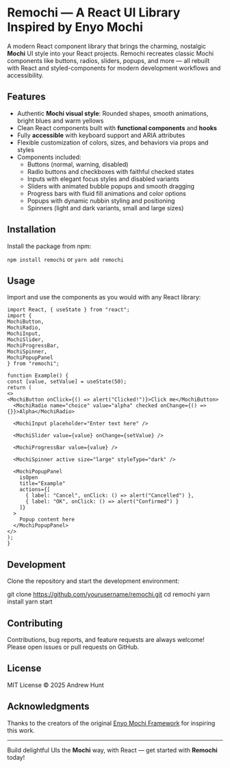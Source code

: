 # Remochi — A React UI Library Inspired by Enyo Mochi

A modern React component library that brings the charming, nostalgic **Mochi** UI style into your React projects. Remochi recreates classic Mochi components like buttons, radios, sliders, popups, and more — all rebuilt with React and styled-components for modern development workflows and accessibility.

## Features

- Authentic **Mochi visual style**: Rounded shapes, smooth animations, bright blues and warm yellows
- Clean React components built with **functional components** and **hooks**
- Fully **accessible** with keyboard support and ARIA attributes
- Flexible customization of colors, sizes, and behaviors via props and styles
- Components included:
  - Buttons (normal, warning, disabled)
  - Radio buttons and checkboxes with faithful checked states
  - Inputs with elegant focus styles and disabled variants
  - Sliders with animated bubble popups and smooth dragging
  - Progress bars with fluid fill animations and color options
  - Popups with dynamic nubbin styling and positioning
  - Spinners (light and dark variants, small and large sizes)

## Installation

Install the package from npm:

```npm install remochi```
or
```yarn add remochi```


## Usage

Import and use the components as you would with any React library:

```
import React, { useState } from "react";
import {
MochiButton,
MochiRadio,
MochiInput,
MochiSlider,
MochiProgressBar,
MochiSpinner,
MochiPopupPanel
} from "remochi";

function Example() {
const [value, setValue] = useState(50);
return (
<>
<MochiButton onClick={() => alert("Clicked!")}>Click me</MochiButton>
  <MochiRadio name="choice" value="alpha" checked onChange={() => {}}>Alpha</MochiRadio>

  <MochiInput placeholder="Enter text here" />

  <MochiSlider value={value} onChange={setValue} />

  <MochiProgressBar value={value} />

  <MochiSpinner active size="large" styleType="dark" />

  <MochiPopupPanel
    isOpen
    title="Example"
    actions={[
      { label: "Cancel", onClick: () => alert("Cancelled") },
      { label: "OK", onClick: () => alert("Confirmed") }
    ]}
  >
    Popup content here
  </MochiPopupPanel>
</>
);
}
```


## Development

Clone the repository and start the development environment:

git clone https://github.com/yourusername/remochi.git
cd remochi
yarn install
yarn start


## Contributing

Contributions, bug reports, and feature requests are always welcome! Please open issues or pull requests on GitHub.

## License

MIT License © 2025 Andrew Hunt

## Acknowledgments

Thanks to the creators of the original [Enyo Mochi Framework](https://github.com/enyojs/mochi) for inspiring this work.

---

Build delightful UIs the **Mochi** way, with React — get started with **Remochi** today!
